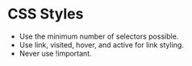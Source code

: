 # CSS Styles

* Use the minimum number of selectors possible.
* Use link, visited, hover, and active for link styling.
* Never use !important.

